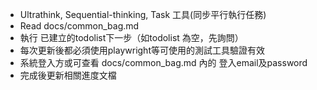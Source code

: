 - Ultrathink, Sequential-thinking, Task 工具(同步平行執行任務)
- Read docs/common_bag.md
- 執行 已建立的todolist下一步（如todolist 為空，先詢問）
- 每次更新後都必須使用playwright等可使用的測試工具驗證有效
- 系統登入方或可查看 docs/common_bag.md 內的 登入email及password
- 完成後更新相關進度文檔